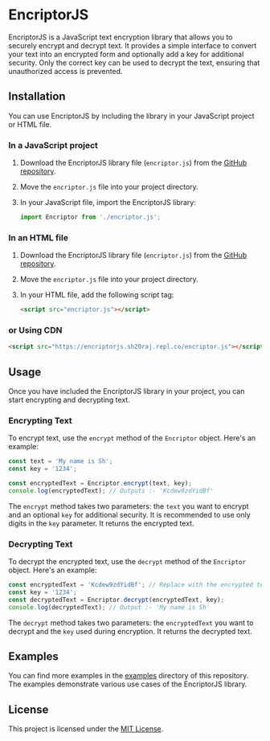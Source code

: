 # EncriptorJS

EncriptorJS is a JavaScript text encryption library that allows you to securely encrypt and decrypt text. It provides a simple interface to convert your text into an encrypted form and optionally add a key for additional security. Only the correct key can be used to decrypt the text, ensuring that unauthorized access is prevented.

## Installation

You can use EncriptorJS by including the library in your JavaScript project or HTML file.

### In a JavaScript project

1. Download the EncriptorJS library file (`encriptor.js`) from the [GitHub repository](https://github.com/sh20raj/EncriptorJS).
2. Move the `encriptor.js` file into your project directory.
3. In your JavaScript file, import the EncriptorJS library:

   ```javascript
   import Encriptor from './encriptor.js';
   ```

### In an HTML file

1. Download the EncriptorJS library file (`encriptor.js`) from the [GitHub repository](https://github.com/sh20raj/encriptorjs).
2. Move the `encriptor.js` file into your project directory.
3. In your HTML file, add the following script tag:

   ```html
   <script src="encriptor.js"></script>
   ```
### or Using CDN

   ```html
   <script src="https://encriptorjs.sh20raj.repl.co/encriptor.js"></script>
   ```

## Usage

Once you have included the EncriptorJS library in your project, you can start encrypting and decrypting text.

### Encrypting Text

To encrypt text, use the `encrypt` method of the `Encriptor` object. Here's an example:

```javascript
const text = 'My name is Sh';
const key = '1234';

const encryptedText = Encriptor.encrypt(text, key);
console.log(encryptedText); // Outputs :- 'Kcdew9zdYidBf'
```

The `encrypt` method takes two parameters: the `text` you want to encrypt and an optional `key` for additional security. It is recommended to use only digits in the `key` parameter. It returns the encrypted text.

### Decrypting Text

To decrypt the encrypted text, use the `decrypt` method of the `Encriptor` object. Here's an example:

```javascript
const encryptedText = 'Kcdew9zdYidBf'; // Replace with the encrypted text
const key = '1234';
const decryptedText = Encriptor.decrypt(encryptedText, key);
console.log(decryptedText); // Output :- 'My name is Sh'
```

The `decrypt` method takes two parameters: the `encryptedText` you want to decrypt and the `key` used during encryption. It returns the decrypted text.

## Examples

You can find more examples in the [examples](https://replit.com/@SH20RAJ/EncriptorJS) directory of this repository. The examples demonstrate various use cases of the EncriptorJS library.

## License

This project is licensed under the [MIT License](./LICENSE).